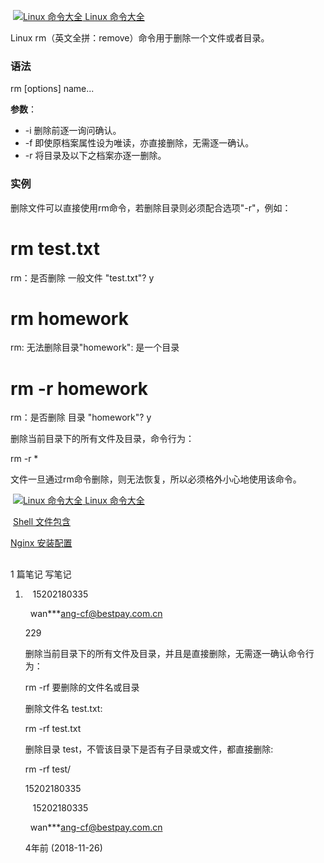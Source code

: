  [![Linux 命令大全](https://www.runoob.com/images/up.gif) Linux 命令大全](https://www.runoob.com/linux/linux-command-manual.html)

Linux rm（英文全拼：remove）命令用于删除一个文件或者目录。

### 语法

rm [options] name...

**参数**：

-   -i 删除前逐一询问确认。
-   -f 即使原档案属性设为唯读，亦直接删除，无需逐一确认。
-   -r 将目录及以下之档案亦逐一删除。

### 实例

删除文件可以直接使用rm命令，若删除目录则必须配合选项"-r"，例如：

# rm  test.txt 
rm：是否删除 一般文件 "test.txt"? y  
# rm  homework  
rm: 无法删除目录"homework": 是一个目录  
# rm  -r  homework  
rm：是否删除 目录 "homework"? y 

删除当前目录下的所有文件及目录，命令行为：

rm  -r  * 

文件一旦通过rm命令删除，则无法恢复，所以必须格外小心地使用该命令。

 [![Linux 命令大全](https://www.runoob.com/images/up.gif) Linux 命令大全](https://www.runoob.com/linux/linux-command-manual.html)

[](https://www.runoob.com/linux/linux-shell-include-file.html) [Shell 文件包含](https://www.runoob.com/linux/linux-shell-include-file.html "Shell 文件包含")

[Nginx 安装配置](https://www.runoob.com/linux/nginx-install-setup.html "Nginx 安装配置") [](https://www.runoob.com/linux/nginx-install-setup.html)

## 

1 篇笔记 写笔记

1.     15202180335
    
      wan***ang-cf@bestpay.com.cn
    
    229
    
    删除当前目录下的所有文件及目录，并且是直接删除，无需逐一确认命令行为：
    
    rm  -rf  要删除的文件名或目录
    
    删除文件名 test.txt:
    
    rm  -rf   test.txt
    
    删除目录 test，不管该目录下是否有子目录或文件，都直接删除:
    
    rm  -rf   test/
    
    15202180335
    
       15202180335
    
      wan***ang-cf@bestpay.com.cn
    
    4年前 (2018-11-26)